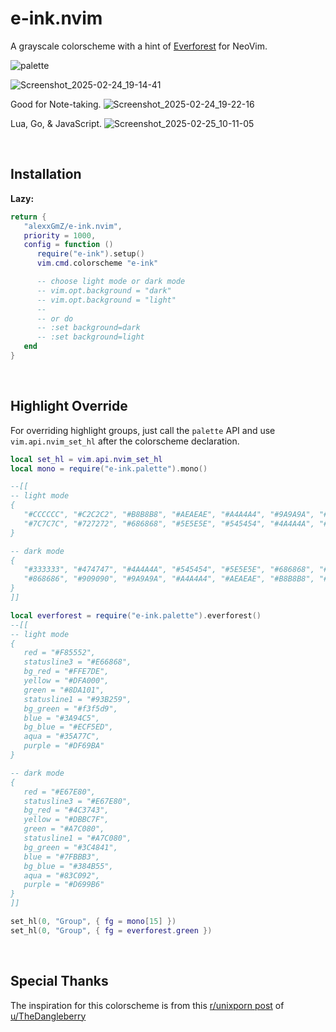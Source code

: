 # e-ink.nvim

A grayscale colorscheme with a hint of [Everforest](https://github.com/sainnhe/everforest)
for NeoVim.

![palette](https://github.com/user-attachments/assets/38009bf4-b9b0-418b-b855-c9e640e4e03a)

![Screenshot_2025-02-24_19-14-41](https://github.com/user-attachments/assets/2e0de592-ec84-4cd6-9a03-ff03a360ab08)

Good for Note-taking.
![Screenshot_2025-02-24_19-22-16](https://github.com/user-attachments/assets/1e2fa144-949c-4bb2-82e1-4e5825f9a87c)

Lua, Go, & JavaScript.
![Screenshot_2025-02-25_10-11-05](https://github.com/user-attachments/assets/b666239d-8d29-4331-b806-b4d25661ddd9)

&nbsp;

## Installation

**Lazy:**

```lua
return {
   "alexxGmZ/e-ink.nvim",
   priority = 1000,
   config = function ()
      require("e-ink").setup()
      vim.cmd.colorscheme "e-ink"

      -- choose light mode or dark mode
      -- vim.opt.background = "dark"
      -- vim.opt.background = "light"
      --
      -- or do
      -- :set background=dark
      -- :set background=light
   end
}
```

&nbsp;

## Highlight Override

For overriding highlight groups, just call the `palette` API and use
`vim.api.nvim_set_hl` after the colorscheme declaration.

```lua
local set_hl = vim.api.nvim_set_hl
local mono = require("e-ink.palette").mono()

--[[
-- light mode
{
   "#CCCCCC", "#C2C2C2", "#B8B8B8", "#AEAEAE", "#A4A4A4", "#9A9A9A", "#909090", "#868686",
   "#7C7C7C", "#727272", "#686868", "#5E5E5E", "#545454", "#4A4A4A", "#474747", "#333333"
}

-- dark mode
{
   "#333333", "#474747", "#4A4A4A", "#545454", "#5E5E5E", "#686868", "#727272", "#7C7C7C",
   "#868686", "#909090", "#9A9A9A", "#A4A4A4", "#AEAEAE", "#B8B8B8", "#C2C2C2", "#CCCCCC"
}
]]

local everforest = require("e-ink.palette").everforest()
--[[
-- light mode
{
   red = "#F85552",
   statusline3 = "#E66868",
   bg_red = "#FFE7DE",
   yellow = "#DFA000",
   green = "#8DA101",
   statusline1 = "#93B259",
   bg_green = "#f3f5d9",
   blue = "#3A94C5",
   bg_blue = "#ECF5ED",
   aqua = "#35A77C",
   purple = "#DF69BA"
}

-- dark mode
{
   red = "#E67E80",
   statusline3 = "#E67E80",
   bg_red = "#4C3743",
   yellow = "#DBBC7F",
   green = "#A7C080",
   statusline1 = "#A7C080",
   bg_green = "#3C4841",
   blue = "#7FBBB3",
   bg_blue = "#384B55",
   aqua = "#83C092",
   purple = "#D699B6"
}
]]

set_hl(0, "Group", { fg = mono[15] })
set_hl(0, "Group", { fg = everforest.green })
```

&nbsp;

## Special Thanks

The inspiration for this colorscheme is from this [r/unixporn post](https://www.reddit.com/r/unixporn/comments/1ivfd53/rectangle_i_really_really_like_eink/)
of [u/TheDangleberry](https://www.reddit.com/user/TheDangleberry/submitted/)
